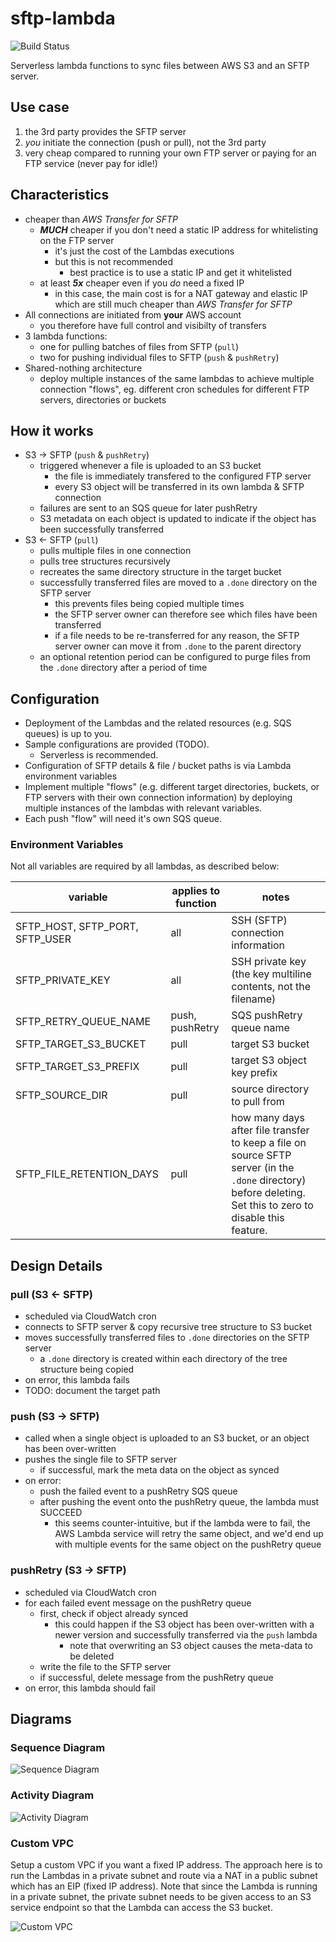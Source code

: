 # sftp-lambda

![Build Status](https://github.com/lqueryvg/sftp-lambda/workflows/Test/badge.svg)

Serverless lambda functions to sync files between AWS S3 and an SFTP server.

## Use case

1. the 3rd party provides the SFTP server
2. _you_ initiate the connection (push or pull), not the 3rd party
3. very cheap compared to running your own FTP server or paying for an FTP service (never pay for idle!)

## Characteristics

- cheaper than _AWS Transfer for SFTP_
  - **_MUCH_** cheaper if you don't need a static IP address for whitelisting on the FTP server
    - it's just the cost of the Lambdas executions
    - but this is not recommended
      - best practice is to use a static IP and get it whitelisted
  - at least **_5x_** cheaper even if you _do_ need a fixed IP
    - in this case, the main cost is for a NAT gateway and elastic IP which are still much
      cheaper than _AWS Transfer for SFTP_
- All connections are initiated from **your** AWS account
  - you therefore have full control and visibilty of transfers
- 3 lambda functions:
  - one for pulling batches of files from SFTP (`pull`)
  - two for pushing individual files to SFTP (`push` & `pushRetry`)
- Shared-nothing architecture
  - deploy multiple instances
    of the same lambdas to achieve multiple connection "flows",
    eg. different cron schedules for different FTP servers, directories or buckets

## How it works

- S3 -> SFTP (`push` & `pushRetry`)
  - triggered whenever a file is uploaded to an S3 bucket
    - the file is immediately transfered to the configured FTP server
    - every S3 object will be transferred in its own lambda & SFTP connection
  - failures are sent to an SQS queue for later pushRetry
  - S3 metadata on each object is updated to indicate if the object has been successfully transferred
- S3 <- SFTP (`pull`)
  - pulls multiple files in one connection
  - pulls tree structures recursively
  - recreates the same directory structure in the target bucket
  - successfully transferred files are moved to a `.done` directory on the SFTP server
    - this prevents files being copied multiple times
    - the SFTP server owner can therefore see which files have been transferred
    - if a file needs to be re-transferred for any reason,
      the SFTP server owner can move it from `.done` to the parent directory
  - an optional retention period can be configured to purge files from the `.done` directory after a period of time

## Configuration

- Deployment of the Lambdas and the related resources (e.g. SQS queues) is up to you.
- Sample configurations are provided (TODO).
  - Serverless is recommended.
- Configuration of SFTP details & file / bucket paths is via Lambda environment variables
- Implement multiple "flows" (e.g. different target directories, buckets, or FTP servers with their
  own connection information) by deploying multiple instances of the lambdas with relevant variables.
- Each push "flow" will need it's own SQS queue.

### Environment Variables

Not all variables are required by all lambdas, as described below:

| variable                        | applies to function | notes                                                                                                                                                        |
| ------------------------------- | ------------------- | ------------------------------------------------------------------------------------------------------------------------------------------------------------ |
| SFTP_HOST, SFTP_PORT, SFTP_USER | all                 | SSH (SFTP) connection information                                                                                                                            |
| SFTP_PRIVATE_KEY                | all                 | SSH private key (the key multiline contents, not the filename)                                                                                               |
| SFTP_RETRY_QUEUE_NAME           | push, pushRetry     | SQS pushRetry queue name                                                                                                                                     |
| SFTP_TARGET_S3_BUCKET           | pull                | target S3 bucket                                                                                                                                             |
| SFTP_TARGET_S3_PREFIX           | pull                | target S3 object key prefix                                                                                                                                  |
| SFTP_SOURCE_DIR                 | pull                | source directory to pull from                                                                                                                                |
| SFTP_FILE_RETENTION_DAYS        | pull                | how many days after file transfer to keep a file on source SFTP server (in the `.done` directory) before deleting. Set this to zero to disable this feature. |

## Design Details

### pull (S3 <- SFTP)

- scheduled via CloudWatch cron
- connects to SFTP server & copy recursive tree structure to S3 bucket
- moves successfully transferred files to `.done` directories on the SFTP server
  - a `.done` directory is created within each directory of the tree structure being copied
- on error, this lambda fails
- TODO: document the target path

### push (S3 -> SFTP)

- called when a single object is uploaded to an S3 bucket, or an object has been over-written
- pushes the single file to SFTP server
  - if successful, mark the meta data on the object as synced
- on error:
  - push the failed event to a pushRetry SQS queue
  - after pushing the event onto the pushRetry queue, the lambda must SUCCEED
    - this seems counter-intuitive, but if the lambda were to fail,
      the AWS Lambda service will retry the same object, and we'd end up
      with multiple events for the same object on the pushRetry queue

### pushRetry (S3 -> SFTP)

- scheduled via CloudWatch cron
- for each failed event message on the pushRetry queue
  - first, check if object already synced
    - this could happen if the S3 object has been over-written with a newer version
      and successfully transferred via the `push` lambda
      - note that overwriting an S3 object causes the meta-data to be deleted
  - write the file to the SFTP server
  - if successful, delete message from the pushRetry queue
- on error, this lambda should fail

## Diagrams

### Sequence Diagram

![Sequence Diagram](diagrams/sequence.png)

### Activity Diagram

![Activity Diagram](diagrams/activity.png)

### Custom VPC

Setup a custom VPC if you want a fixed IP address.
The approach here is to run the Lambdas in a private subnet
and route via a NAT in a public subnet which has an EIP (fixed IP address).
Note that since the Lambda is running in a private subnet,
the private subnet needs to be given access to an S3 service endpoint so that
the Lambda can access the S3 bucket.

![Custom VPC](diagrams/vpc.png)
